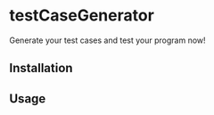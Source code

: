 testCaseGenerator
=================

Generate your test cases and test your program now!

Installation
-----------------

Usage
-----------------


